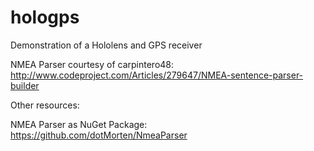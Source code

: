 # hologps
Demonstration of a Hololens and GPS receiver

NMEA Parser courtesy of carpintero48:
http://www.codeproject.com/Articles/279647/NMEA-sentence-parser-builder

Other resources:

NMEA Parser as NuGet Package:
https://github.com/dotMorten/NmeaParser

